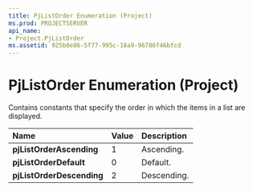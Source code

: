```yaml
---
title: PjListOrder Enumeration (Project)
ms.prod: PROJECTSERVER
api_name:
- Project.PjListOrder
ms.assetid: 925b0e86-5f77-995c-18a9-96786f46bfcd
---
```



# PjListOrder Enumeration (Project)

Contains constants that specify the order in which the items in a list are displayed.



|**Name**|**Value**|**Description**|
|:-----|:-----|:-----|
|**pjListOrderAscending**|1|Ascending.|
|**pjListOrderDefault**|0|Default.|
|**pjListOrderDescending**|2|Descending.|

